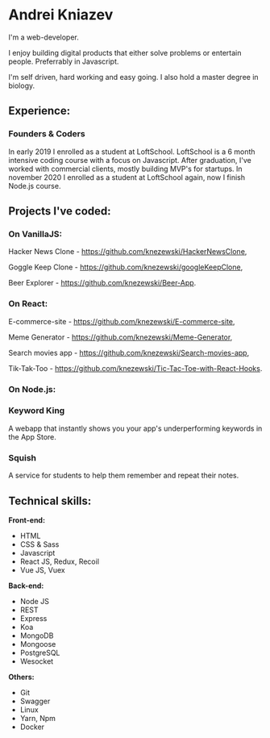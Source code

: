 # Andrei Kniazev
I'm a web-developer.

I enjoy building digital products that either solve problems or entertain people. Preferrably in Javascript.

I'm self driven, hard working and easy going. I also hold a master degree in biology.

## Experience:
### Founders & Coders
In early 2019 I enrolled as a student at LoftSchool. LoftSchool is a 6 month intensive coding course with a focus on Javascript. After graduation, I've worked with commercial clients, mostly building MVP's for startups.
In november 2020 I enrolled as a student at LoftSchool again, now I finish Node.js course.


## Projects I've coded:
### On VanillaJS:

Hacker News Clone - https://github.com/knezewski/HackerNewsClone,

Goggle Keep Clone - https://github.com/knezewski/googleKeepClone,

Beer Explorer - https://github.com/knezewski/Beer-App.

### On React:
E-commerce-site - https://github.com/knezewski/E-commerce-site,

Meme Generator - https://github.com/knezewski/Meme-Generator,

Search movies app - https://github.com/knezewski/Search-movies-app,

Tik-Tak-Too - https://github.com/knezewski/Tic-Tac-Toe-with-React-Hooks.

### On Node.js:

### Keyword King
A webapp that instantly shows you your app's underperforming keywords in the App Store.

### Squish
A service for students to help them remember and repeat their notes.

## Technical skills:

**Front-end:**
* HTML
* CSS & Sass
* Javascript
* React JS, Redux, Recoil
* Vue JS, Vuex

**Back-end:**
* Node JS
* REST
* Express
* Koa
* MongoDB
* Mongoose
* PostgreSQL
* Wesocket

**Others:**
* Git
* Swagger
* Linux
* Yarn, Npm
* Docker

